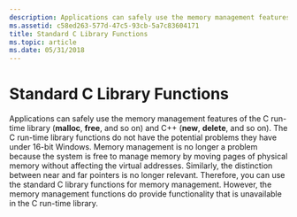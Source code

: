 ```yaml
---
description: Applications can safely use the memory management features of the C run-time library (malloc, free, and so on) and C++ (new, delete, and so on).
ms.assetid: c58ed263-577d-47c5-93cb-5a7c83604171
title: Standard C Library Functions
ms.topic: article
ms.date: 05/31/2018
---
```


# Standard C Library Functions

Applications can safely use the memory management features of the C run-time library (**malloc**, **free**, and so on) and C++ (**new**, **delete**, and so on). The C run-time library functions do not have the potential problems they have under 16-bit Windows. Memory management is no longer a problem because the system is free to manage memory by moving pages of physical memory without affecting the virtual addresses. Similarly, the distinction between near and far pointers is no longer relevant. Therefore, you can use the standard C library functions for memory management. However, the memory management functions do provide functionality that is unavailable in the C run-time library.

 

 



